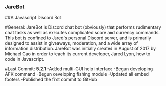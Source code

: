 ### JareBot
##A Javascript Discord Bot

#General:
JareBot is Discord chat bot (obviously) that performs rudimentary chat tasks as well as executes complicated score and currency commands. This bot is confined to Jared's personal Discord server, and is primarily designed to assist in giveaways, moderation, and a wide array of information distribution. JareBot was initially created in August of 2017 by Michael Cao in order to teach its current developer, Jared Lyon, how to code in Javascript.

#Last Commit:
**5.2.1**  -Added multi-GUI help interface  -Begun developing AFK command  -Begun developing fishing module  -Updated all embed footers  -Published the first commit to GitHub
